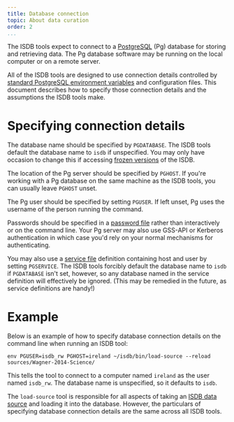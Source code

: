 ```yaml
---
title: Database connection
topic: About data curation
order: 2
...
```


The ISDB tools expect to connect to a [PostgreSQL][] (Pg) database for storing
and retrieving data.  The Pg database software may be running on the local
computer or on a remote server.

All of the ISDB tools are designed to use connection details controlled by
[standard PostgreSQL environment variables][envvars] and configuration files.
This document describes how to specify those connection details and the
assumptions the ISDB tools make.

# Specifying connection details

The database name should be specified by `PGDATABASE`.  The ISDB tools default
the database name to `isdb` if unspecified.  You may only have occasion to
change this if accessing [frozen versions][] of the ISDB.

The location of the Pg server should be specified by `PGHOST`.  If you're
working with a Pg database on the same machine as the ISDB tools, you can
usually leave `PGHOST` unset.

The Pg user should be specified by setting `PGUSER`.  If left unset, Pg uses
the username of the person running the command.

Passwords should be specified in a [password file][pgpass] rather than
interactively or on the command line.  Your Pg server may also use GSS-API or
Kerberos authentication in which case you'd rely on your normal mechanisms for
authenticating.

You may also use a [service file][pgservice] definition containing host and
user by setting `PGSERVICE`.  The ISDB tools forcibly default the database name
to `isdb` if `PGDATABASE` isn't set, however, so any database named in the
service definition will effectively be ignored.  (This may be remedied in the
future, as service definitions are handy!)

# Example

Below is an example of how to specify database connection details on the
command line when running an ISDB tool:

    env PGUSER=isdb_rw PGHOST=ireland ~/isdb/bin/load-source --reload sources/Wagner-2014-Science/

This tells the tool to connect to a computer named `ireland` as the user named
`isdb_rw`.  The database name is unspecified, so it defaults to `isdb`.

The `load-source` tool is responsible for all aspects of taking an [ISDB data
source][sources] and loading it into the database.  However, the particulars of
specifying database connection details are the same across all ISDB tools.

[PostgreSQL]: https://postgresql.org
[envvars]: https://www.postgresql.org/docs/current/static/libpq-envars.html
[pgpass]: https://www.postgresql.org/docs/current/static/libpq-pgpass.html
[pgservice]: https://www.postgresql.org/docs/current/static/libpq-pgservice.html
[frozen versions]: Freezing.html
[sources]: Sources.html
